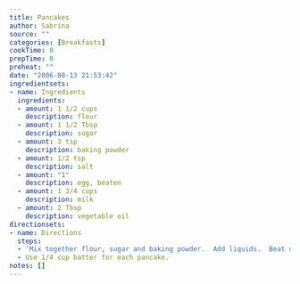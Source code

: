 ```yaml
---
title: Pancakes
author: Sabrina
source: ""
categories: [Breakfasts]
cookTime: 0
prepTime: 0
preheat: ""
date: "2006-08-13 21:53:42"
ingredientsets:
- name: Ingredients
  ingredients:
  - amount: 1 1/2 cups
    description: flour
  - amount: 1 1/2 Tbsp
    description: sugar
  - amount: 3 tsp
    description: baking powder
  - amount: 1/2 tsp
    description: salt
  - amount: "1"
    description: egg, beaten
  - amount: 1 3/4 cups
    description: milk
  - amount: 2 Tbsp
    description: vegetable oil
directionsets:
- name: Directions
  steps:
  - 'Mix together flour, sugar and baking powder.  Add liquids.  Beat only until combined.  '
  - Use 1/4 cup batter for each pancake.
notes: []
---
```


